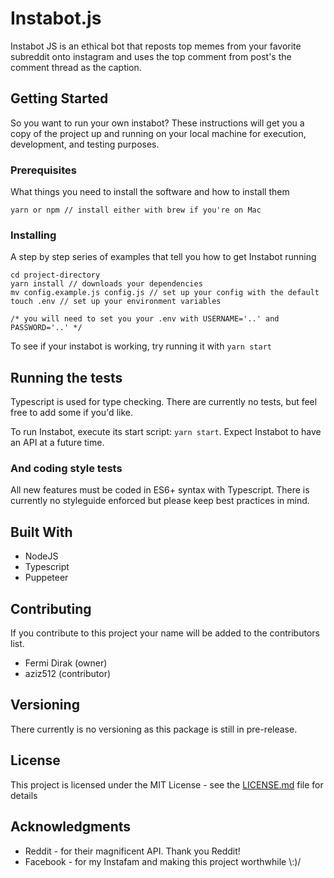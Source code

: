 # Instabot.js

Instabot JS is an ethical bot that reposts top memes from your favorite subreddit onto instagram and uses the top comment from post's the comment thread as the caption.

## Getting Started

So you want to run your own instabot? These instructions will get you a copy of the project up and running on your local machine for execution, development, and testing purposes.

### Prerequisites

What things you need to install the software and how to install them

```
yarn or npm // install either with brew if you're on Mac
```

### Installing

A step by step series of examples that tell you how to get Instabot running

```
cd project-directory
yarn install // downloads your dependencies
mv config.example.js config.js // set up your config with the default
touch .env // set up your environment variables

/* you will need to set you your .env with USERNAME='..' and PASSWORD='..' */
```

To see if your instabot is working, try running it with `yarn start`

## Running the tests

Typescript is used for type checking. There are currently no tests, but feel free to add some if  you'd like.

To run Instabot, execute its start script: `yarn start`. Expect Instabot to have an API at a future time.

### And coding style tests

All new features must be coded in ES6+ syntax with Typescript. There is currently no styleguide enforced but please keep best practices in mind.

## Built With

* NodeJS
* Typescript
* Puppeteer

## Contributing

If you contribute to this project your name will be added to the contributors list.

* Fermi Dirak (owner)
* aziz512 (contributor)

## Versioning

There currently is no versioning as this package is still in pre-release.

## License

This project is licensed under the MIT License - see the [LICENSE.md](LICENSE.md) file for details

## Acknowledgments

* Reddit - for their magnificent API. Thank you Reddit!
* Facebook - for my Instafam and making this project worthwhile \\:)/